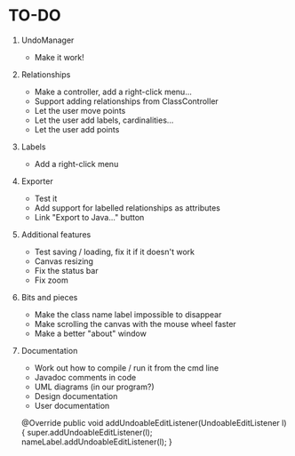 TO-DO
=====

1. UndoManager
	- Make it work!
	
2. Relationships
	- Make a controller, add a right-click menu...
	- Support adding relationships from ClassController
	- Let the user move points
	- Let the user add labels, cardinalities...
	- Let the user add points
	
3. Labels
	- Add a right-click menu
	
4. Exporter
	- Test it
	- Add support for labelled relationships as attributes
	- Link "Export to Java..." button
	
5. Additional features
	- Test saving / loading, fix it if it doesn't work
	- Canvas resizing
	- Fix the status bar 
	- Fix zoom

6. Bits and pieces
	- Make the class name label impossible to disappear
	- Make scrolling the canvas with the mouse wheel faster
	- Make a better "about" window
	
7. Documentation
	- Work out how to compile / run it from the cmd line
	- Javadoc comments in code
	- UML diagrams (in our program?)
	- Design documentation
	- User documentation
	
	@Override
	public void addUndoableEditListener(UndoableEditListener l) {
		super.addUndoableEditListener(l);
		nameLabel.addUndoableEditListener(l);
	}
	